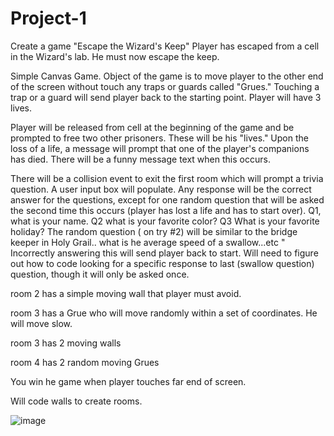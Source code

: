# Project-1
Create a game
"Escape the Wizard's Keep"
Player has escaped from a cell in the Wizard's lab. He must now escape the keep.



Simple Canvas Game.
Object of the game is to move player to the other end of the screen without touch any traps or guards called "Grues." Touching a trap or a guard will send player back to the starting point. Player will have 3 lives.

Player will be released from cell at the beginning of the game and be prompted to free two other prisoners. These will be his "lives." Upon the loss of a life, a message will prompt that one of the player's companions has died. There will be a funny message text when this occurs.

There will be a collision event to exit the first room which will prompt a trivia question. A user input box will populate. Any response will be the correct answer for the questions, except for one random question that will be asked the second time this occurs (player has lost a life and has to start over). Q1, what is your name. Q2 what is your favorite color? Q3 What is your favorite holiday?  The random question ( on try #2) will be similar to the bridge keeper in Holy Grail.. what is he average speed of a swallow...etc " Incorrectly answering this will send player back to start. Will need to figure out how to code looking for a specific response to last (swallow question) question, though it will only be asked once. 

room 2 has a simple moving wall that player must avoid.

room 3 has a Grue who will move randomly within a set of coordinates. He will move slow.

room 3 has 2 moving walls

room 4 has 2 random moving Grues

You win he game when player touches far end of screen.

Will code walls to create rooms.

![image](https://user-images.githubusercontent.com/120183363/209357165-bb1fc653-3441-4296-acf0-6bb12a7a19f9.png)


